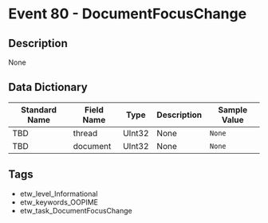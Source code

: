 # Event 80 - DocumentFocusChange

## Description
None

## Data Dictionary
|Standard Name|Field Name|Type|Description|Sample Value|
|---|---|---|---|---|
|TBD|thread|UInt32|None|`None`|
|TBD|document|UInt32|None|`None`|

## Tags
* etw_level_Informational
* etw_keywords_OOPIME
* etw_task_DocumentFocusChange